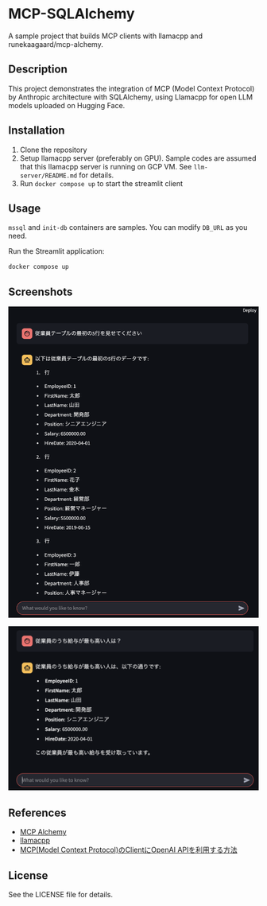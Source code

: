 # MCP-SQLAlchemy

A sample project that builds MCP clients with llamacpp and runekaagaard/mcp-alchemy.

## Description

This project demonstrates the integration of MCP (Model Context Protocol) by Anthropic architecture with SQLAlchemy, using Llamacpp for open LLM models uploaded on Hugging Face.

## Installation

1. Clone the repository
2. Setup llamacpp server (preferably on GPU). Sample codes are assumed that this llamacpp server is running on GCP VM. See `llm-server/README.md` for details.
3. Run `docker compose up` to start the streamlit client

## Usage
`mssql` and `init-db` containers are samples. You can modify `DB_URL` as you need.

Run the Streamlit application:
```bash
docker compose up
```

## Screenshots
![ss1.png](ss1.png)

![ss2.png](ss2.png)

## References
- [MCP Alchemy](https://github.com/runekaagaard/mcp-alchemy)
- [llamacpp](https://github.com/ggerganov/llamacpp)
- [MCP(Model Context Protocol)のClientにOpenAI APIを利用する方法](https://note.com/gotalab/n/n8214fc9cc205)

## License

See the LICENSE file for details.